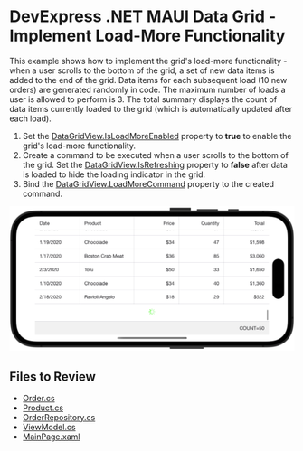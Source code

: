 # DevExpress .NET MAUI Data Grid - Implement Load-More Functionality

This example shows how to implement the grid's load-more functionality - when a user scrolls to the bottom of the grid, a set of new data items is added to the end of the grid. Data items for each subsequent load (10 new orders) are generated randomly in code. The maximum number of loads a user is allowed to perform is 3. The total summary displays the count of data items currently loaded to the grid (which is automatically updated after each load).

1. Set the [DataGridView.IsLoadMoreEnabled](https://docs.devexpress.com/MAUI/DevExpress.Maui.DataGrid.DataGridView.IsLoadMoreEnabled) property to **true** to enable the grid's load-more functionality.  
2. Create a command to be executed when a user scrolls to the bottom of the grid. Set the [DataGridView.IsRefreshing](https://docs.devexpress.com/MAUI/DevExpress.Maui.DataGrid.DataGridView.IsRefreshing) property to **false** after data is loaded to hide the loading indicator in the grid.  
3. Bind the [DataGridView.LoadMoreCommand](https://docs.devexpress.com/MAUI/DevExpress.Maui.DataGrid.DataGridView.LoadMoreCommand) property to the created command.  

<img src="./img/load-more-example.png"/>

<!-- default file list -->
## Files to Review

* [Order.cs](DataModel/Order.cs)
* [Product.cs](DataModel/Product.cs)
* [OrderRepository.cs](DataModel/OrderRepository.cs)
* [ViewModel.cs](DataModel/ViewModel.cs)
* [MainPage.xaml](MainPage.xaml)
<!-- default file list end -->
